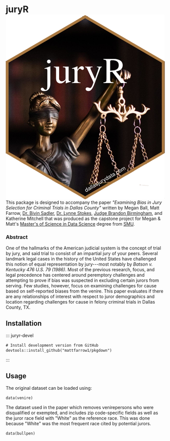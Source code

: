 # juryR <img src="man/figures/logo.png" align="right" />

This package is designed to accompany the paper *"Examining Bias in Jury Selection for Criminal Trials in Dallas County"* written by Megan Ball, Matt Farrow, [Dr. Bivin Sadler](https://datascience.smu.edu/about/leadership-and-faculty/bivin-sadler/), [Dr. Lynne Stokes](https://www.smu.edu/News/Experts/Lynne-Stokes), [Judge Brandon Birmingham](https://judgebirmingham.com), and Katherine Mitchell that was produced as the capstone project for Megan & Matt's [Master's of Science in Data Science](https://datascience.smu.edu) degree from [SMU](https://smu.edu).

### Abstract

One of the hallmarks of the American judicial system is the concept of trial by jury, and said trial to consist of an impartial jury of your peers. Several landmark legal cases in the history of the United States have challenged this notion of equal representation by jury---most notably by *Batson v. Kentucky 476 U.S. 79 (1986)*. Most of the previous research, focus, and legal precedence has centered around peremptory challenges and attempting to prove if bias was suspected in excluding certain jurors from serving. Few studies, however, focus on examining challenges for cause based on self-reported biases from the venire. This paper evaluates if there are any relationships of interest with respect to juror demographics and location regarding challenges for cause in felony criminal trials in Dallas County, TX.

## Installation

::: juryr-devel
```{r, eval = FALSE}
# Install development version from GitHub
devtools::install_github("mattfarrow1/pkgdown")
```
:::

## Usage

The original dataset can be loaded using:

```{r, eval = FALSE}
data(venire)
```

The dataset used in the paper which removes venirepersons who were disqualified or exempted, and includes zip code-specific fields as well as the juror race field with "White" as the reference race. This was done because "White" was the most frequent race cited by potential jurors.

```{r, eval = FALSE}
data(bullpen)
```
